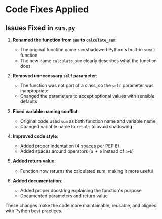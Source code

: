 # Code Fixes Applied

## Issues Fixed in `sum.py`

1. **Renamed the function from `sum` to `calculate_sum`**: 
   - The original function name `sum` shadowed Python's built-in `sum()` function
   - The new name `calculate_sum` clearly describes what the function does

2. **Removed unnecessary `self` parameter**:
   - The function was not part of a class, so the `self` parameter was inappropriate
   - Changed the parameters to accept optional values with sensible defaults

3. **Fixed variable naming conflict**:
   - Original code used `sum` as both function name and variable name
   - Changed variable name to `result` to avoid shadowing

4. **Improved code style**:
   - Added proper indentation (4 spaces per PEP 8)
   - Added spaces around operators (`a + b` instead of `a+b`)

5. **Added return value**:
   - Function now returns the calculated sum, making it more useful

6. **Added documentation**:
   - Added proper docstring explaining the function's purpose
   - Documented parameters and return value

These changes make the code more maintainable, reusable, and aligned with Python best practices.